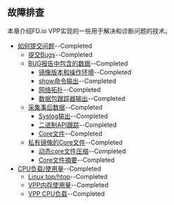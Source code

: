 ## 故障排查

本章介绍FD.io VPP实现的一些用于解决和诊断问题的技术。

* [如何提交问题](https://github.com/penybai/vpp-docs/blob/master/Troubleshooting/How-to-Report-an-Issue/How-to-Report-an-Issue.md)--Completed
  - [提交Bugs](https://github.com/penybai/vpp-docs/blob/master/Troubleshooting/How-to-Report-an-Issue/How-to-Report-an-Issue.md#提交Bugs)--Completed
  - [BUG报告中包含的数据](https://github.com/penybai/vpp-docs/blob/master/Troubleshooting/How-to-Report-an-Issue/How-to-Report-an-Issue.md#BUG报告中包含的数据)--Completed
    - [镜像版本和操作环境](https://github.com/penybai/vpp-docs/blob/master/Troubleshooting/How-to-Report-an-Issue/How-to-Report-an-Issue.md#镜像版本和操作环境)--Completed
    - [show命令输出](https://github.com/penybai/vpp-docs/blob/master/Troubleshooting/How-to-Report-an-Issue/How-to-Report-an-Issue.md#show命令输出)--Completed
    - [网络拓扑](https://github.com/penybai/vpp-docs/blob/master/Troubleshooting/How-to-Report-an-Issue/How-to-Report-an-Issue.md#网络拓扑)--Completed
    - [数据包跟踪器输出](https://github.com/penybai/vpp-docs/blob/master/Troubleshooting/How-to-Report-an-Issue/How-to-Report-an-Issue.md#数据包跟踪器输出)--Completed
  - [采集事后数据](https://github.com/penybai/vpp-docs/blob/master/Troubleshooting/How-to-Report-an-Issue/How-to-Report-an-Issue.md#采集事后数据)--Completed
    - [Syslog输出](https://github.com/penybai/vpp-docs/blob/master/Troubleshooting/How-to-Report-an-Issue/How-to-Report-an-Issue.md#Syslog输出)--Completed
    - [二进制API跟踪](https://github.com/penybai/vpp-docs/blob/master/Troubleshooting/How-to-Report-an-Issue/How-to-Report-an-Issue.md#二进制API跟踪)--Completed
    - [Core文件](https://github.com/penybai/vpp-docs/blob/master/Troubleshooting/How-to-Report-an-Issue/How-to-Report-an-Issue.md#Core文件)--Completed
  - [私有镜像的Core文件](https://github.com/penybai/vpp-docs/blob/master/Troubleshooting/How-to-Report-an-Issue/How-to-Report-an-Issue.md#私有镜像的Core文件)--Completed
    - [动态core文件压缩](https://github.com/penybai/vpp-docs/blob/master/Troubleshooting/How-to-Report-an-Issue/How-to-Report-an-Issue.md#动态core文件压缩)--Completed
    - [Core文件摘要](https://github.com/penybai/vpp-docs/blob/master/Troubleshooting/How-to-Report-an-Issue/How-to-Report-an-Issue.md#Core文件摘要)--Completed
* [CPU负载/使用量](https://github.com/penybai/vpp-docs/blob/master/Troubleshooting/CPU-Load-Usage/CPU-Load-Usage.md)--Completed
  - [Linux top/htop](https://github.com/penybai/vpp-docs/blob/master/Troubleshooting/CPU-Load-Usage/CPU-Load-Usage.md#Linux-top-htop)--Completed
  - [VPP内存使用量](https://github.com/penybai/vpp-docs/blob/master/Troubleshooting/CPU-Load-Usage/CPU-Load-Usage.md#VPP内存使用量)--Completed
  - [VPP CPU负载](https://github.com/penybai/vpp-docs/blob/master/Troubleshooting/CPU-Load-Usage/CPU-Load-Usage.md#VPP-CPU负载)--Completed